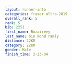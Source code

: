 ```yaml
---
layout: runner-info 
categories: fraser-ultra-2019 
overall_rank: 5
rank: 5
bib: 2251
first_name: Rozaireey
last_name: bin mohd ramly
distance: 22KM
category: 22KM
gender: Male
finish_time: 2-23-34
---
```

